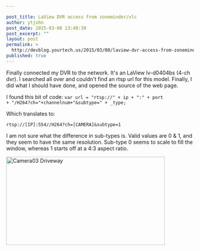 ```yaml
---

post_title: LaView DVR access from zoneminder/vlc
author: ytjohn
post_date: 2015-03-08 13:40:39
post_excerpt: ""
layout: post
permalink: >
  http://devblog.yourtech.us/2015/03/08/laview-dvr-access-from-zonemindervlc-2/
published: true
---
```

Finally connected my DVR to the network. It's an LaView lv-d0404bs (4-ch dvr). I searched all over and couldn't find an rtsp url for this model. Finally, I did what I should have done, and opened the source of the web page.

I found this bit of code:     <code>var url = "rtsp://" + ip + ":" + port + "/H264?ch="+channelnum+"&amp;subtype=" + _type;</code>

Which translates to:

<code>rtsp://[IP]:554//H264?ch=[CAMERA]&amp;subtype=1</code>

I am not sure what the difference in sub-types is. Valid values are 0 &amp; 1, and they seem to have the same resolution. Sub-type 0 seems to scale to fill the window, whereas 1 starts off at a 4:3 aspect ratio.

<img alt="Camera03 Driveway" height="237" src="https://lh4.googleusercontent.com/-ae7Ji-npt38/VPxOI3oAkiI/AAAAAAAAXnY/tCtOITKq2hs/w852-h474/Screen%2BShot%2B2015-03-08%2Bat%2B9.25.33%2BAM.png" style="" width="426"/>
